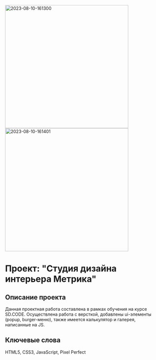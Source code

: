 <div>
  <img src="https://i.ibb.co/gFr0ZBm/2023-08-10-161300.png" alt="2023-08-10-161300" border="0" width="400"></a>
  <img src="https://i.ibb.co/Wgb3R0s/2023-08-10-161401.png" alt="2023-08-10-161401" border="0" width="400"></a>
</div>
<h1>Проект: "Студия дизайна интерьера Метрика"</h1>
<h2>Описание проекта</h2>
Данная проектная работа составлена в рамках обучения на курсе SD.CODE. 
Осуществлена работа с версткой, добавлены ui-элементы (popup, burger-меню), также имеется калькулятор и галерея, написанные на JS.
<h2>Ключевые слова</h2>
HTML5, CSS3, JavaScript, Pixel Perfect
